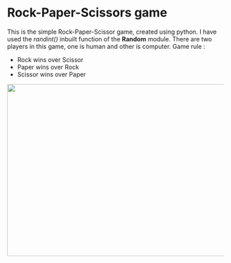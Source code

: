 # Rock-Paper-Scissors game
 This is the simple Rock-Paper-Scissor game, created using python. I have used the *randint()* inbuilt function of the **Random** module. There are two players in this game, one is human and other is computer. 
 Game rule : 
 * Rock wins over Scissor
 * Paper wins over Rock
 * Scissor wins over Paper
 
 
<img src = "https://user-images.githubusercontent.com/78593368/120026861-51d73480-c010-11eb-8714-78b7b4e94cf9.png" width="600" height="400">
